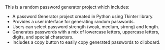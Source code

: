 This is a random password generator project which includes: 
- A password Generator project created in Python using Tkinter library.
- Provides a user interface for generating random passwords.
- Users can select password strength (weak, medium, strong) and length.
- Generates passwords with a mix of lowercase letters, uppercase letters, digits, and special characters.
- Includes a copy button to easily copy generated passwords to clipboard.
